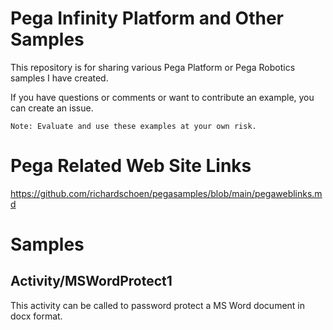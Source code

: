 # Pega Infinity Platform and Other Samples
This repository is for sharing various Pega Platform or Pega Robotics samples I have created. 

If you have questions or comments or want to contribute an example, you can create an issue. 

```Note: Evaluate and use these examples at your own risk.```

# Pega Related Web Site Links
https://github.com/richardschoen/pegasamples/blob/main/pegaweblinks.md

# Samples

## Activity/MSWordProtect1
This activity can be called to password protect a MS Word document in docx format.
